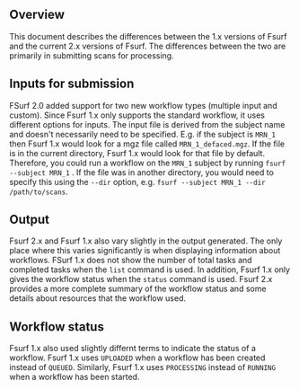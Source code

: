 [title]: - "Changes between FSurf 2.x and 1.x"


## Overview
This document describes the differences between the 1.x versions of Fsurf and
the current 2.x versions of Fsurf. The differences between the two are primarily
in submitting scans for processing. 

## Inputs for submission

FSurf 2.0 added support for two new workflow types (multiple input and custom).
Since Fsurf 1.x only supports the standard workflow, it uses different options
for inputs. The input file is derived from the subject name and doesn't
necessarily need to be specified.  E.g. if the subject is `MRN_1` then Fsurf 1.x
would look for a mgz file called `MRN_1_defaced.mgz`.  If the file is in the
current directory, Fsurf 1.x would look for that file by default.  Therefore,
you could run a workflow on the `MRN_1` subject by running `fsurf --subject
MRN_1` .  If the file was in another directory, you would need to specify this
using the `--dir` option, e.g. `fsurf --subject MRN_1 --dir /path/to/scans`.

## Output 

Fsurf 2.x and Fsurf 1.x also vary slightly in the output generated.  The only
place where this varies significantly is when displaying information about
workflows.  FSurf 1.x does not show the number of total tasks and completed tasks
when the `list` command is used.  In addition, Fsurf 1.x only gives the workflow
status when the `status` command is used.  Fsurf 2.x provides a more complete
summary of the workflow status and some details about resources that the
workflow used.

## Workflow status

Fsurf 1.x also used slightly differnt terms to indicate the status of a workflow.
Fsurf 1.x uses `UPLOADED` when a workflow has been created instead of `QUEUED`.
Similarly, Fsurf 1.x uses `PROCESSING` instead of `RUNNING` when a workflow has
been started.

